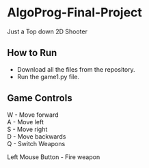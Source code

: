 # AlgoProg-Final-Project
Just a Top down 2D Shooter 

## How to Run
- Download all the files from the repository.
- Run the game1.py file.

## Game Controls
W - Move forward<br>
A - Move left<br>
S - Move right<br>
D - Move backwards<br>
Q - Switch Weapons <br>

Left Mouse Button - Fire weapon <br>

